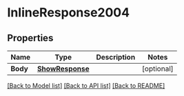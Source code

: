 # InlineResponse2004

## Properties

Name | Type | Description | Notes
------------ | ------------- | ------------- | -------------
**Body** | [**ShowResponse**](showResponse.md) |  | [optional] 

[[Back to Model list]](../README.md#documentation-for-models) [[Back to API list]](../README.md#documentation-for-api-endpoints) [[Back to README]](../README.md)


